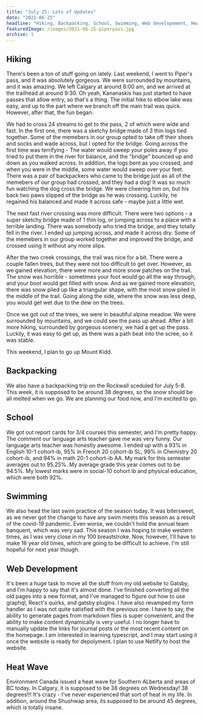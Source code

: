 ```yaml
---
title: "July 25: Lots of Updates"
date: "2021-06-25"
headline: "Hiking, Backpacking, School, Swimming, Web developement, Heat wave"
featuredImage: /images/2021-06-25-piperpass.jpg
archive: 1
---
```


## Hiking

There's been a ton of stuff going on lately. Last weekend, I went to Piper's pass, and it was absolutely gorgeous. We were surrounded by mountains, and it was amazing. We left Calgary at around 8:00 am, and we arrived at the trailhead at around 9:30. Oh yeah, Kananaskis has just started to have passes that allow entry, so that's a thing. The initial hike to elbow lake was easy, and up to the part where we branch off the main trail was quick. However, after that, the fun began.

We had to cross 24 streams to get to the pass, 2 of which were wide and fast. In the first one, there was a sketchy bridge made of 3 thin logs tied together. Some of the memebers in our group opted to take off their shoes and socks and wade across, but I opted for the bridge. Going across the first time was terrifying - The water would sweep your poles away if you tried to put them in the river for balance, and the "bridge" bounced up and down as you walked across. In addition, the logs bent as you crossed, and when you were in the middle, some water would sweep over your feet. There was a pair of backpackers who came to the bridge just as all of the memebers of our group had crossed, and they had a dog! It was so much fun watching the dog cross the bridge. We were cheering him on, but his back two paws slipped of the bridge as he was crossing. Luckily, he regained his balanced and made it across safe - maybe just a little wet.

The next fast river crossing was more difficult. There were two options - a super sketchy bridge made of 1 thin log, or jumping across to a place with a terrible landing. There was somebody who tried the bridge, and they totally fell in the river. I ended up jumping across, and made it across dry. Some of the memebers in our group worked together and improved the bridge, and crossed using it without any more slips.

After the two creek crossings, the trail was nice for a bit. There were a couple fallen trees, but they were not too difficult to get over. However, as we gained elevation, there were more and more snow patches on the trail. The snow was horrible - sometimes your foot would go all the way through, and your boot would get filled with snow. And as we gained more elevation, there was snow piled up like a triangular shape, with the most snow piled in the middle of the trail. Going along the side, where the snow was less deep, you would get wet due to the dew on the trees.

Once we got out of the trees, we were in beautiful alpine meadow. We were surrounded by mountains, and we could see the pass up ahead. After a bit more hiking, surrounded by gorgeous scenery, we had a get up the pass. Luckily, it was easy to get up, as there was a path beat into the scree, so it was stable.

This weekend, I plan to go up Mount Kidd.

## Backpacking

We also have a backpacking trip on the Rockwall sceduled for July 5-8. This week, it is supposed to be around 38 degrees, so the snow should be all melted when we go. We are planning our food now, and I'm excited to go.

## School

We got out report cards for 3/4 courses this semester, and I'm pretty happy. The comment our language arts teacher gave me was very funny. Our language arts teacher was honestly awesome. I ended up with a 93% in English 10-1 cohort-ib, 95% in French 20 cohort-ib SL, 99% in Chemistry 20 cohort-ib, and 94% in math 20-1 cohort-ib AA. My mark for this semester averages out to 95.25%. My average grade this year comes out to be 94.5%. My lowest marks were in social-10 cohort ib and physical education, which were both 92%.

## Swimming

We also head the last swim practice of the season today. It was bitersweet, as we never got the change to have any swim meets this season as a result of the covid-19 pandemic. Even worse, we couldn't hold the annual team banquent, which was very sad. This season I was hoping to make western times, as I was very close in my 100 breaststroke. Now, however, I'll have to make 16 year old times, which are going to be difficult to achieve. I'm still hopeful for next year though.

## Web Development

It's been a huge task to move all the stuff from my old website to Gatsby, and I'm happy to say that it's almost done. I've finished converting all the old pages into a new format, and I've managed to figure out how to use graphql, React's quirks, and gatsby plugins. I have also revamped my form handler as I was not quite satisfied with the previous one. I have to say, the ability to generate pages from markdown files is super convenient, and the ability to make content dynamically is very useful. I no longer have to manually update the links for journal posts or the most recent content on the homepage. I am interested in learning typescript, and I may start using it once the website is ready for depolyment. I plan to use Netlify to host the website.

## Heat Wave

Environment Canada issued a heat wave for Southern ALberta and areas of BC today. In Calgary, it is supposed to be 38 degrees on Wednesday! 38 degrees!!! It's crazy - I've never experienced that sort of heat in my life. In addition, around the Shushwap area, its supposed to be around 45 degrees, which is totally insane.
